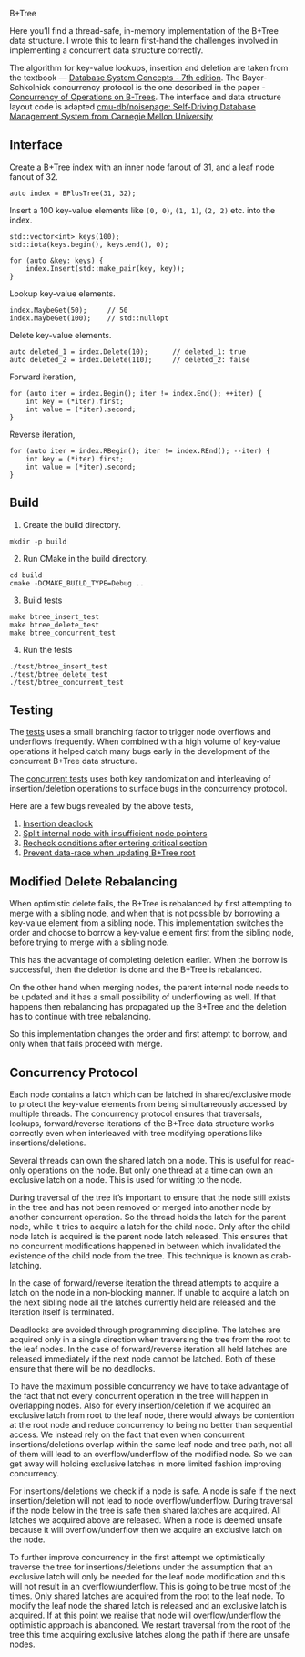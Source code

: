 B+Tree

Here you’ll find a thread-safe, in-memory implementation of the B+Tree
data structure. I wrote this to learn first-hand the challenges involved
in implementing a concurrent data structure correctly.

The algorithm for key-value lookups, insertion and deletion are taken
from the
textbook — [Database System Concepts - 7th edition](https://db-book.com/).
The Bayer-Schkolnick concurrency protocol is the one described in the
paper - [Concurrency of Operations on B-Trees](https://pages.cs.wisc.edu/~david/courses/cs758/Fall2007/papers/Concurrency%20of%20Operations.pdf).
The interface and data structure layout code is adapted
[cmu-db/noisepage: Self-Driving Database Management System from Carnegie Mellon University](https://github.com/cmu-db/noisepage)

## Interface
Create a B+Tree index with an inner node fanout of 31, and a leaf node
fanout of 32.

```
auto index = BPlusTree(31, 32);
```

Insert a 100 key-value elements like `(0, 0)`, `(1, 1)`, `(2, 2)` etc.
into the index.

```
std::vector<int> keys(100);
std::iota(keys.begin(), keys.end(), 0);

for (auto &key: keys) {
	index.Insert(std::make_pair(key, key));
} 
```

Lookup key-value elements.

```
index.MaybeGet(50); 	// 50
index.MaybeGet(100); 	// std::nullopt
```

Delete key-value elements.

```
auto deleted_1 = index.Delete(10); 		// deleted_1: true
auto deleted_2 = index.Delete(110); 	// deleted_2: false
```

Forward iteration,

```
for (auto iter = index.Begin(); iter != index.End(); ++iter) {
	int key = (*iter).first;
	int value = (*iter).second;
}
```

Reverse iteration,

```
for (auto iter = index.RBegin(); iter != index.REnd(); --iter) {
	int key = (*iter).first;
	int value = (*iter).second;
}
```

## Build

1. Create the build directory.

```
mkdir -p build
```

2. Run CMake in the build directory.

```
cd build
cmake -DCMAKE_BUILD_TYPE=Debug ..
```

3. Build tests

```
make btree_insert_test
make btree_delete_test
make btree_concurrent_test
```

4. Run the tests

```
./test/btree_insert_test
./test/btree_delete_test
./test/btree_concurrent_test
```

## Testing
The [tests](https://github.com/jcsherin/btree/tree/main/test) uses a
small branching factor to trigger node overflows and underflows
frequently. When combined with a high volume of key-value operations it
helped catch many bugs early in the development of the concurrent B+Tree
data structure.

The [concurrent tests](https://github.com/jcsherin/btree/blob/main/test/btree_concurrent_test.cpp)
uses both key randomization and interleaving of insertion/deletion
operations to surface bugs in the concurrency protocol.

Here are a few bugs revealed by the above tests,

1. [Insertion deadlock](https://github.com/jcsherin/btree/blob/main/src/bplustree.h#L993-L1006)
2. [Split internal node with insufficient node pointers](https://github.com/jcsherin/btree/blob/aa2c6c22f1cc47cd4ea1aa3f98443e5140f6cc05/src/bplustree.h#L1023-L1048)
3. [Recheck conditions after entering critical section](https://github.com/jcsherin/btree/blame/aa2c6c22f1cc47cd4ea1aa3f98443e5140f6cc05/src/bplustree.h#L1191-L1203)
4. [Prevent data-race when updating B+Tree root](https://github.com/jcsherin/btree/blame/aa2c6c22f1cc47cd4ea1aa3f98443e5140f6cc05/src/bplustree.h#L1501-L1517)

## Modified Delete Rebalancing
When optimistic delete fails, the B+Tree is rebalanced by first
attempting to merge with a sibling node, and when that is not possible
by borrowing a key-value element from a sibling node. This
implementation switches the order and choose to borrow a key-value
element first from the sibling node, before trying to merge with a
sibling node.

This has the advantage of completing deletion earlier. When the borrow
is successful, then the deletion is done and the B+Tree is rebalanced.

On the other hand when merging nodes, the parent internal node needs to
be updated and it has a small possibility of underflowing as well. If
that happens then rebalancing has propagated up the B+Tree and the
deletion has to continue with tree rebalancing.

So this implementation changes the order and first attempt to borrow,
and only when that fails proceed with merge.
## Concurrency Protocol
Each node contains a latch which can be latched in shared/exclusive mode
to protect the key-value elements from being simultaneously accessed by
multiple threads. The concurrency protocol ensures that traversals,
lookups, forward/reverse iterations of the B+Tree data structure works
correctly even when interleaved with tree modifying operations like
insertions/deletions.

Several threads can own the shared latch on a node. This is useful for
read-only operations on the node. But only one thread at a time can own
an exclusive latch on a node. This is used for writing to the node.

During traversal of the tree it’s important to ensure that the node
still exists in the tree and has not been removed or merged into another
node by another concurrent operation. So the thread holds the latch for
the parent node, while it tries to acquire a latch for the child node.
Only after the child node latch is acquired is the parent node latch
released. This ensures that no concurrent modifications happened in
between which invalidated the existence of the child node from the tree.
This technique is known as crab-latching.

In the case of forward/reverse iteration the thread attempts to acquire
a latch on the node in a non-blocking manner. If unable to acquire a
latch on the next sibling node all the latches currently held are
released and the iteration itself is terminated.

Deadlocks are avoided through programming discipline. The latches are
acquired only in a single direction when traversing the tree from the
root to the leaf nodes. In the case of forward/reverse iteration all
held latches are released immediately if the next node cannot be
latched. Both of these ensure that there will be no deadlocks.

To have the maximum possible concurrency we have to take advantage of
the fact that not every concurrent operation in the tree will happen in
overlapping nodes. Also for every insertion/deletion if we acquired an
exclusive latch from root to the leaf node, there would always be
contention at the root node and reduce concurrency to being no better
than sequential access. We instead rely on the fact that even when
concurrent insertions/deletions overlap within the same leaf node and
tree path, not all of them will lead to an overflow/underflow of the
modified node. So we can get away will holding exclusive latches in more
limited fashion improving concurrency.

For insertions/deletions we check if a node is safe. A node is safe if
the next insertion/deletion will not lead to node overflow/underflow.
During traversal if the node below in the tree is safe then shared
latches are acquired. All latches we acquired above are released. When a
node is deemed unsafe because it will overflow/underflow then we acquire
an exclusive latch on the node.

To further improve concurrency in the first attempt we optimistically
traverse the tree for insertions/deletions under the assumption that an
exclusive latch will only be needed for the leaf node modification and
this will not result in an overflow/underflow. This is going to be true
most of the times. Only shared latches are acquired from the root to the
leaf node. To modify the leaf node the shared latch is released and an
exclusive latch is acquired. If at this point we realise that node will
overflow/underflow the optimistic approach is abandoned. We restart
traversal from the root of the tree this time acquiring exclusive
latches along the path if there are unsafe nodes.
